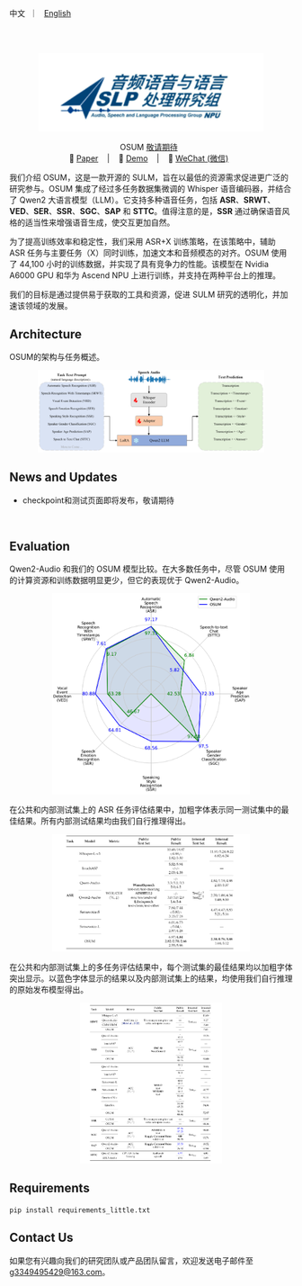 <p align="left">
        <a >中文</a> &nbsp｜ &nbsp <a href="README.md">English</a>&nbsp&nbsp
</p>
<br><br>

<p align="center">
    <img src="images/ASLP.png" width="400"/>
<p>

<p align="center">
OSUM <a href=""> 敬请期待</a> </a>&nbsp
<br>
📑 <a href="">Paper</a> &nbsp&nbsp | &nbsp&nbsp 📑 <a href="https://aslp-lab.github.io/OSUM.github.io/">Demo</a> &nbsp&nbsp | &nbsp&nbsp 💬 <a href="">WeChat (微信)</a>&nbsp&nbsp 
</p>


我们介绍 OSUM，这是一款开源的 SULM，旨在以最低的资源需求促进更广泛的研究参与。OSUM 集成了经过多任务数据集微调的 Whisper 语音编码器，并结合了 Qwen2 大语言模型（LLM）。它支持多种语音任务，包括 <b>ASR</b>、<b>SRWT</b>、<b>VED</b>、<b>SER</b>、<b>SSR</b>、<b>SGC</b>、<b>SAP</b> 和 <b>STTC</b>。值得注意的是，<b>SSR</b> 通过确保语音风格的适当性来增强语音生成，使交互更加自然。  

为了提高训练效率和稳定性，我们采用 ASR+X 训练策略，在该策略中，辅助 ASR 任务与主要任务（X）同时训练，加速文本和音频模态的对齐。OSUM 使用了 44,100 小时的训练数据，并实现了具有竞争力的性能。该模型在 Nvidia A6000 GPU 和华为 Ascend NPU 上进行训练，并支持在两种平台上的推理。  

我们的目标是通过提供易于获取的工具和资源，促进 SULM 研究的透明化，并加速该领域的发展。

## Architecture

OSUM的架构与任务概述。

<p align="center">
    <img src="images/system.pdf" width="80%"/>
<p>

## News and Updates
* checkpoint和测试页面即将发布，敬请期待


<br>

## Evaluation
Qwen2-Audio 和我们的 OSUM 模型比较。在大多数任务中，尽管 OSUM 使用的计算资源和训练数据明显更少，但它的表现优于 Qwen2-Audio。
<p align="center">
    <img src="images/radar.pdf" width="70%"/>
<p>
在公共和内部测试集上的 ASR 任务评估结果中，加粗字体表示同一测试集中的最佳结果。所有内部测试结果均由我们自行推理得出。


<p align="center">
    <img src="images/res_asr.pdf" width="70%"/>
<p>


在公共和内部测试集上的多任务评估结果中，每个测试集的最佳结果均以加粗字体突出显示。以蓝色字体显示的结果以及内部测试集上的结果，均使用我们自行推理的原始发布模型得出。
<p align="center">
    <img src="images/res_multi.pdf" width="50%"/>
<p>

<!--  We have provided **all** evaluation scripts to reproduce our results. Please refer to [eval_audio/EVALUATION.md](eval_audio/EVALUATION.md) for details.
  --> 


## Requirements
```
pip install requirements_little.txt
```

<!--## Quickstart
## Demo
### Web UI

## Citation
-->
## Contact Us

如果您有兴趣向我们的研究团队或产品团队留言，欢迎发送电子邮件至 g3349495429@163.com。
